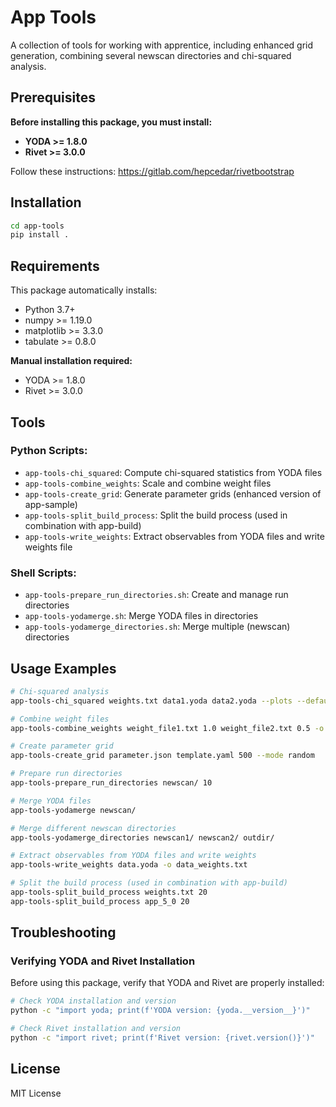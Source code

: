 # App Tools

A collection of tools for working with apprentice, including enhanced grid generation, combining several newscan directories and chi-squared analysis.

## Prerequisites

**Before installing this package, you must install:**

- **YODA >= 1.8.0**
- **Rivet >= 3.0.0**

Follow these instructions: https://gitlab.com/hepcedar/rivetbootstrap

## Installation

```bash
cd app-tools
pip install .
```

## Requirements

This package automatically installs:
- Python 3.7+
- numpy >= 1.19.0
- matplotlib >= 3.3.0
- tabulate >= 0.8.0

**Manual installation required:**
- YODA >= 1.8.0
- Rivet >= 3.0.0

## Tools

### Python Scripts:
- `app-tools-chi_squared`: Compute chi-squared statistics from YODA files
- `app-tools-combine_weights`: Scale and combine weight files
- `app-tools-create_grid`: Generate parameter grids (enhanced version of app-sample)
- `app-tools-split_build_process`: Split the build process (used in combination with app-build)
- `app-tools-write_weights`: Extract observables from YODA files and write weights file

### Shell Scripts:
- `app-tools-prepare_run_directories.sh`: Create and manage run directories
- `app-tools-yodamerge.sh`: Merge YODA files in directories
- `app-tools-yodamerge_directories.sh`: Merge multiple (newscan) directories

## Usage Examples

```bash
# Chi-squared analysis
app-tools-chi_squared weights.txt data1.yoda data2.yoda --plots --default default.yoda

# Combine weight files
app-tools-combine_weights weight_file1.txt 1.0 weight_file2.txt 0.5 -o combined.txt

# Create parameter grid
app-tools-create_grid parameter.json template.yaml 500 --mode random

# Prepare run directories
app-tools-prepare_run_directories newscan/ 10

# Merge YODA files
app-tools-yodamerge newscan/

# Merge different newscan directories
app-tools-yodamerge_directories newscan1/ newscan2/ outdir/

# Extract observables from YODA files and write weights
app-tools-write_weights data.yoda -o data_weights.txt

# Split the build process (used in combination with app-build)
app-tools-split_build_process weights.txt 20
app-tools-split_build_process app_5_0 20
```

## Troubleshooting

### Verifying YODA and Rivet Installation

Before using this package, verify that YODA and Rivet are properly installed:

```bash
# Check YODA installation and version
python -c "import yoda; print(f'YODA version: {yoda.__version__}')"

# Check Rivet installation and version  
python -c "import rivet; print(f'Rivet version: {rivet.version()}')"
```

## License

MIT License